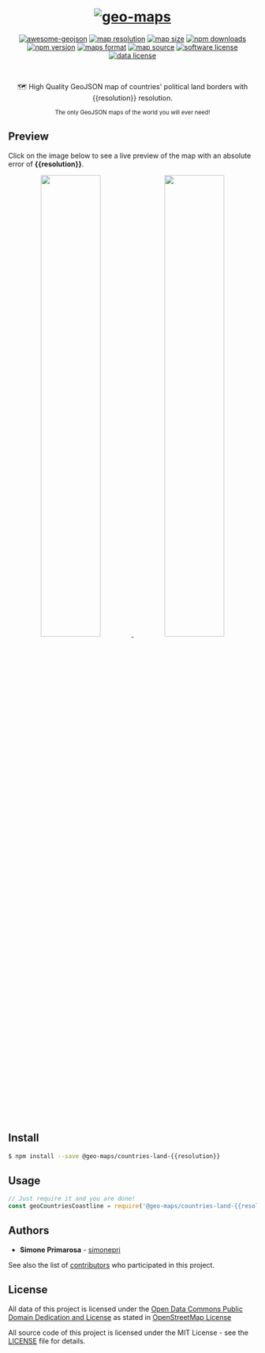 <h1 align="center">
  <a href="https://github.com/simonepri/geo-maps"><img src="https://raw.githubusercontent.com/simonepri/geo-maps/master/media/geo-maps.jpg" alt="geo-maps" /></a>
</h1>
<p align="center">
  <a href="https://github.com/tmcw/awesome-geojson"><img src="https://awesome.re/mentioned-badge.svg" alt="awesome-geojson" /></a>
  <a href="https://github.com/simonepri/geo-maps/blob/master/info/countries-land.md#downloads"><img src="https://img.shields.io/badge/resolution-{{resolution}}-f1c40f.svg" alt="map resolution" /></a>
  <a href="https://github.com/simonepri/geo-maps/blob/master/info/countries-land.md#downloads"><img src="http://img.badgesize.io/https://unpkg.com/@geo-maps/countries-land-{{resolution}}/map.geo.json" alt="map size" /></a>
  <a href="https://www.npmjs.com/package/@geo-maps/countries-land-{{resolution}}"><img src="https://img.shields.io/npm/dm/@geo-maps/countries-land-{{resolution}}.svg" alt="npm downloads" /></a>
  <a href="https://www.npmjs.com/package/@geo-maps/countries-land-{{resolution}}"><img src="https://img.shields.io/npm/v/@geo-maps/countries-land-{{resolution}}.svg" alt="npm version" /></a>
  <a href="http://geojson.org/"><img src="https://img.shields.io/badge/format-GeoJSON-e67e22.svg" alt="maps format" /></a>
  <a href="http://www.openstreetmap.org/"><img src="https://img.shields.io/badge/source-OSM-2ecc71.svg" alt="map source" /></a>
  <a href="LICENSE"><img src="https://img.shields.io/github/license/simonepri/geo-maps.svg" alt="software license" /></a>
  <a href="https://opendatacommons.org/licenses/odbl/1.0/"><img src="https://img.shields.io/badge/license-ODbL-2980b9.svg" alt="data license" /></a>
</p>
<br />
<p align="center">
  🗺 High Quality GeoJSON map of countries' political land borders with {{resolution}} resolution.
</p>
<p align="center">
  <sub>
    The only GeoJSON maps of the world you will ever need!
  </sub>
</p>

## Preview
Click on the image below to see a live preview of the map with an absolute error
of **{{resolution}}**.  

<p align="center">
  <a alt="World Boundaries" href="http://mapshaper.org/?files=https://unpkg.com/@geo-maps/countries-land-{{resolution}}/map.geo.json">
    <img src="https://raw.githubusercontent.com/simonepri/geo-maps/master/media/geo-maps-countries-land-shape.png" width ="49%"/>
  </a>
  <a alt="World Boundaries" href="http://geojson.io/#data=data:text/x-url,https://unpkg.com/@geo-maps/countries-land-{{resolution}}/map.geo.json">
    <img src="https://raw.githubusercontent.com/simonepri/geo-maps/master/media/geo-maps-countries-land-hover.png" width ="49%"/>
  </a>
</center>

## Install
```bash
$ npm install --save @geo-maps/countries-land-{{resolution}}
```

## Usage
```javascript
// Just require it and you are done!
const geoCountriesCoastline = require('@geo-maps/countries-land-{{resolution}}');
```

## Authors
* **Simone Primarosa** - [simonepri](https://github.com/simonepri)

See also the list of [contributors](https://github.com/simonepri/geo-maps/contributors) who participated in this project.

## License
All data of this project is licensed under the [Open Data Commons Public Domain Dedication and License](https://opendatacommons.org/licenses/odbl/1.0/) as stated in [OpenStreetMap License](http://www.openstreetmap.org/copyright)

All source code of this project is licensed under the MIT License - see the [LICENSE](LICENSE) file for details.
